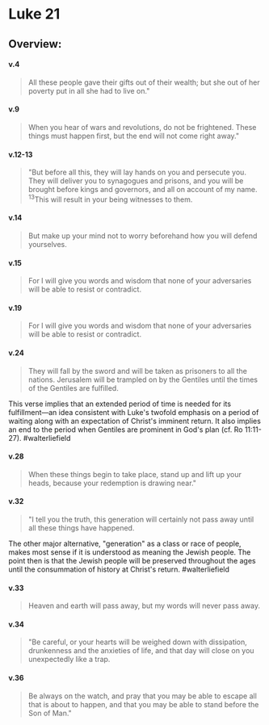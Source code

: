 # Luke 21

## Overview:


#### v.4
>All these people gave their gifts out of their wealth; but she out of her poverty put in all she had to live on."

#### v.9
>When you hear of wars and revolutions, do not be frightened. These things must happen first, but the end will not come right away."

#### v.12-13
>"But before all this, they will lay hands on you and persecute you. They will deliver you to synagogues and prisons, and you will be brought before kings and governors, and all on account of my name. <sup>13</sup>This will result in your being witnesses to them.

#### v.14
>But make up your mind not to worry beforehand how you will defend yourselves.

#### v.15
>For I will give you words and wisdom that none of your adversaries will be able to resist or contradict.

#### v.19
>For I will give you words and wisdom that none of your adversaries will be able to resist or contradict.

#### v.24
>They will fall by the sword and will be taken as prisoners to all the nations. Jerusalem will be trampled on by the Gentiles until the times of the Gentiles are fulfilled.

This verse implies that an extended period of time is needed for its fulfillment—an idea consistent with Luke's twofold emphasis on a period of waiting along with an expectation of Christ's imminent return. It also implies an end to the period when Gentiles are prominent in God's plan (cf. Ro 11:11-27).
#walterliefield 

#### v.28
>When these things begin to take place, stand up and lift up your heads, because your redemption is drawing near."

#### v.32
>"I tell you the truth, this generation will certainly not pass away until all these things have happened.

The other major alternative, "generation" as a class or race of people, makes most sense if it is understood as meaning the Jewish people. The point then is that the Jewish people will be preserved throughout the ages until the consummation of history at Christ's return.
#walterliefield 

#### v.33
>Heaven and earth will pass away, but my words will never pass away.

#### v.34
>"Be careful, or your hearts will be weighed down with dissipation, drunkenness and the anxieties of life, and that day will close on you unexpectedly like a trap.

#### v.36
>Be always on the watch, and pray that you may be able to escape all that is about to happen, and that you may be able to stand before the Son of Man."






